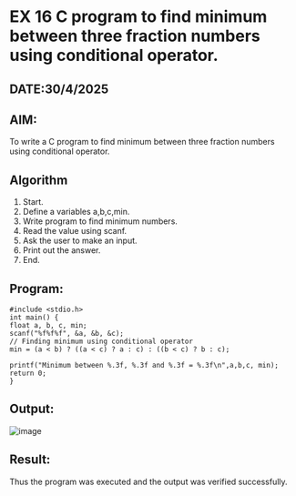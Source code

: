 # EX 16 C program to find minimum between three fraction numbers using conditional operator.
## DATE:30/4/2025
## AIM:
To write a C program to find minimum between three fraction numbers using conditional operator.

## Algorithm
1. Start.
2. Define a variables a,b,c,min.
3. Write program to find minimum numbers.
4. Read the value using scanf.
5. Ask the user to make an input.
6. Print out the answer.
7. End.

## Program:
```
#include <stdio.h> 
int main() { 
float a, b, c, min; 
scanf("%f%f%f", &a, &b, &c); 
// Finding minimum using conditional operator 
min = (a < b) ? ((a < c) ? a : c) : ((b < c) ? b : c); 
 
printf("Minimum between %.3f, %.3f and %.3f = %.3f\n",a,b,c, min); 
return 0; 
} 
```

## Output:

![image](https://github.com/user-attachments/assets/ca579e4b-573e-4738-8ee3-87a6efb0efe2)


## Result:
Thus the program was executed and the output was verified successfully.
